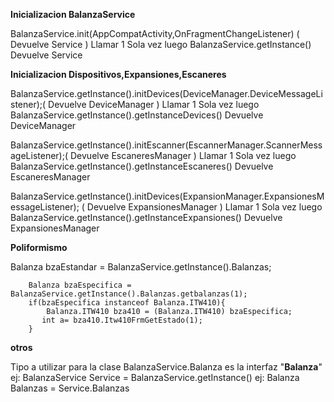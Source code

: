 **********************************************************Inicializacion BalanzaService**********************************************************

 BalanzaService.init(AppCompatActivity,OnFragmentChangeListener) ( Devuelve Service ) Llamar 1 Sola vez luego
 BalanzaService.getInstance() Devuelve Service

************************************************Inicializacion Dispositivos,Expansiones,Escaneres************************************************

  BalanzaService.getInstance().initDevices(DeviceManager.DeviceMessageListener);( Devuelve DeviceManager ) Llamar 1 Sola vez luego
  BalanzaService.getInstance().getInstanceDevices() Devuelve DeviceManager

  BalanzaService.getInstance().initEscanner(EscannerManager.ScannerMessageListener);( Devuelve EscaneresManager ) Llamar 1 Sola vez luego
  BalanzaService.getInstance().getInstanceEscaneres()  Devuelve EscaneresManager

  BalanzaService.getInstance().initDevices(ExpansionManager.ExpansionesMessageListener); ( Devuelve ExpansionesManager ) Llamar 1 Sola vez luego
  BalanzaService.getInstance().getInstanceExpansiones()  Devuelve ExpansionesManager

****************************************************************Poliformismo****************************************************************

 Balanza bzaEstandar = BalanzaService.getInstance().Balanzas;

        Balanza bzaEspecifica = BalanzaService.getInstance().Balanzas.getbalanzas(1);
        if(bzaEspecifica instanceof Balanza.ITW410){
            Balanza.ITW410 bza410 = (Balanza.ITW410) bzaEspecifica;
           int a= bza410.Itw410FrmGetEstado(1);
        }
        
****************************************************************otros****************************************************************

Tipo a utilizar para la clase BalanzaService.Balanza es la interfaz "**Balanza**"
ej: BalanzaService Service = BalanzaService.getInstance()
ej: Balanza Balanzas = Service.Balanzas
